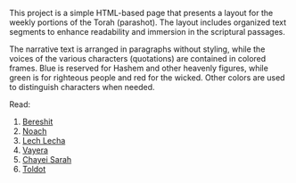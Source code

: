 This project is a simple HTML-based page that presents a layout for the weekly portions of the Torah (parashot). The layout includes organized text segments to enhance readability and immersion in the scriptural passages.

The narrative text is arranged in paragraphs without styling, while the voices of the various characters (quotations) are contained in colored frames. Blue is reserved for Hashem and other heavenly figures, while green is for righteous people and red for the wicked. Other colors are used to distinguish characters when needed.

Read:

1. [Bereshit](https://eudroa00.github.io/parashot-besefer/bereshit.html)
2. [Noach](https://eudroa00.github.io/parashot-besefer/noach.html)
3. [Lech Lecha](https://eudroa00.github.io/parashot-besefer/lechlecha.html)
4. [Vayera](https://eudroa00.github.io/parashot-besefer/vayera.html)
5. [Chayei Sarah](https://eudroa00.github.io/parashot-besefer/chayeisarah.html)
6. [Toldot](https:eudroa00.github.io/parashot-besefer/toldot.html)
